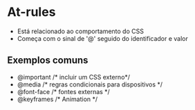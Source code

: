 # At-rules

* Está relacionado ao comportamento do CSS
* Começa com o sinal de '@' seguido do identificador e valor

## Exemplos comuns

- @important    /* incluir um CSS externo*/
- @media        /* regras condicionais para dispositivos */
- @font-face    /* fontes externas */
- @keyframes    /* Animation */

